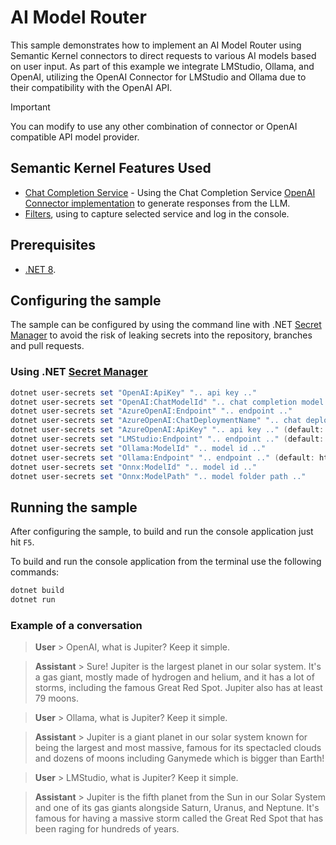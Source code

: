 # AI Model Router

This sample demonstrates how to implement an AI Model Router using Semantic Kernel connectors to direct requests to various AI models based on user input. As part of this example we integrate LMStudio, Ollama, and OpenAI, utilizing the OpenAI Connector for LMStudio and Ollama due to their compatibility with the OpenAI API.

> [!IMPORTANT]
> You can modify to use any other combination of connector or OpenAI compatible API model provider.

## Semantic Kernel Features Used

- [Chat Completion Service](https://github.com/microsoft/semantic-kernel/blob/main/dotnet/src/SemanticKernel.Abstractions/AI/ChatCompletion/IChatCompletionService.cs) - Using the Chat Completion Service [OpenAI Connector implementation](https://github.com/microsoft/semantic-kernel/blob/main/dotnet/src/Connectors/Connectors.OpenAI/ChatCompletion/OpenAIChatCompletionService.cs) to generate responses from the LLM.
- [Filters](https://github.com/microsoft/semantic-kernel/blob/main/dotnet/src/SemanticKernel.Abstractions/AI/ChatCompletion/IChatCompletionService.cs), using to capture selected service and log in the console.

## Prerequisites

- [.NET 8](https://dotnet.microsoft.com/download/dotnet/8.0).

## Configuring the sample

The sample can be configured by using the command line with .NET [Secret Manager](https://learn.microsoft.com/en-us/aspnet/core/security/app-secrets) to avoid the risk of leaking secrets into the repository, branches and pull requests.

### Using .NET [Secret Manager](https://learn.microsoft.com/en-us/aspnet/core/security/app-secrets)

```powershell
dotnet user-secrets set "OpenAI:ApiKey" ".. api key .."
dotnet user-secrets set "OpenAI:ChatModelId" ".. chat completion model .." (default: gpt-4o)
dotnet user-secrets set "AzureOpenAI:Endpoint" ".. endpoint .."
dotnet user-secrets set "AzureOpenAI:ChatDeploymentName" ".. chat deployment name .." (default: gpt-4o)
dotnet user-secrets set "AzureOpenAI:ApiKey" ".. api key .." (default: Authenticate with Azure CLI credential)
dotnet user-secrets set "LMStudio:Endpoint" ".. endpoint .." (default: http://localhost:1234)
dotnet user-secrets set "Ollama:ModelId" ".. model id .."
dotnet user-secrets set "Ollama:Endpoint" ".. endpoint .." (default: http://localhost:11434)
dotnet user-secrets set "Onnx:ModelId" ".. model id .."
dotnet user-secrets set "Onnx:ModelPath" ".. model folder path .."
```

## Running the sample

After configuring the sample, to build and run the console application just hit `F5`.

To build and run the console application from the terminal use the following commands:

```powershell
dotnet build
dotnet run
```

### Example of a conversation

> **User** > OpenAI, what is Jupiter? Keep it simple.

> **Assistant** > Sure! Jupiter is the largest planet in our solar system. It's a gas giant, mostly made of hydrogen and helium, and it has a lot of storms, including the famous Great Red Spot. Jupiter also has at least 79 moons.

> **User** > Ollama, what is Jupiter? Keep it simple.

> **Assistant** > Jupiter is a giant planet in our solar system known for being the largest and most massive, famous for its spectacled clouds and dozens of moons including Ganymede which is bigger than Earth!

> **User** > LMStudio, what is Jupiter? Keep it simple.

> **Assistant** > Jupiter is the fifth planet from the Sun in our Solar System and one of its gas giants alongside Saturn, Uranus, and Neptune. It's famous for having a massive storm called the Great Red Spot that has been raging for hundreds of years.